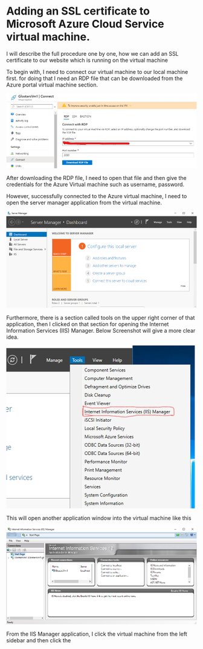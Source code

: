 # Adding an SSL certificate to Microsoft Azure Cloud Service virtual machine.

I will describe the full procedure one by one, how we can add an SSL certificate to our website which is running on the virtual machine

To begin with, I need to connect our virtual machine to our local machine first. for doing that I need an RDP file that can be downloaded from the Azure portal virtual machine section.

![alt text](https://github.com/Maxyee/azuredevops/blob/master/AzureVmSSL/screenshots/RDPscreen.jpg)

After downloading the RDP file, I need to open that file and then give the credentials for the Azure Virtual machine such as username, password.

However, successfully connected to the Azure virtual machine, I need to open the server manager application from the virtual machine.

![alt text](https://github.com/Maxyee/azuredevops/blob/master/AzureVmSSL/screenshots/serverManager.png)

Furthermore, there is a section called tools on the upper right corner of that application, then I clicked on that section for opening the Internet Information Services (IIS) Manager. Below Screenshot will give a more clear idea.

![alt text](https://github.com/Maxyee/azuredevops/blob/master/AzureVmSSL/screenshots/InkedtoolsServices_LI.jpg)

This will open another application window into the virtual machine like this

![alt text](https://github.com/Maxyee/azuredevops/blob/master/AzureVmSSL/screenshots/ISSmanager.png)

From the IIS Manager application, I click the virtual machine from the left sidebar and then click the 
